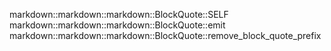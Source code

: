 markdown::markdown::markdown::BlockQuote::SELF
markdown::markdown::markdown::BlockQuote::emit
markdown::markdown::markdown::BlockQuote::remove_block_quote_prefix
